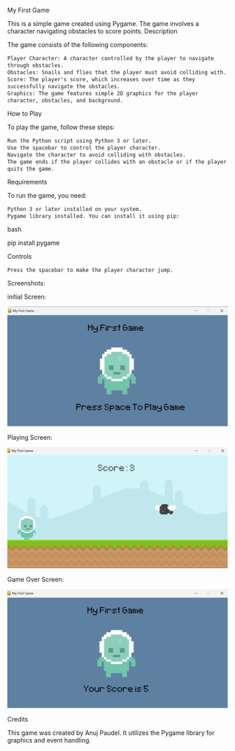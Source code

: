 My First Game

This is a simple game created using Pygame. The game involves a character navigating obstacles to score points.
Description

The game consists of the following components:

    Player Character: A character controlled by the player to navigate through obstacles.
    Obstacles: Snails and flies that the player must avoid colliding with.
    Score: The player's score, which increases over time as they successfully navigate the obstacles.
    Graphics: The game features simple 2D graphics for the player character, obstacles, and background.

How to Play

To play the game, follow these steps:

    Run the Python script using Python 3 or later.
    Use the spacebar to control the player character.
    Navigate the character to avoid colliding with obstacles.
    The game ends if the player collides with an obstacle or if the player quits the game.

Requirements

To run the game, you need:

    Python 3 or later installed on your system.
    Pygame library installed. You can install it using pip:

bash

pip install pygame

Controls

    Press the spacebar to make the player character jump.

Screenshots:

initial Screen:

![initial screen](ss/1.png)

Playing Screen:

![Playing Screen](ss/2.png)

Game Over Screen:

![Game Over Screen](ss/3.png)

Credits

This game was created by Anuj Paudel. It utilizes the Pygame library for graphics and event handling.